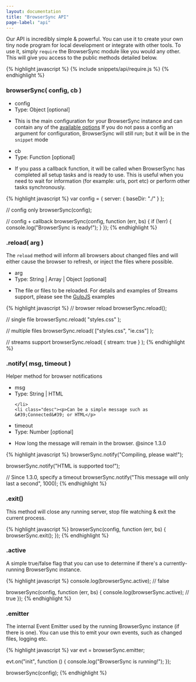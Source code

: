 ```yaml
---
layout: documentation
title: "BrowserSync API"
page-label: "api"
---
```


Our API is incredibly simple & powerful. You can use it to create your own
tiny node program for local development or integrate with other tools. To use it, 
simply `require` the BrowserSync module like you would any other. This will give 
you access to the public methods detailed below.

{% highlight javascript %}
{% include snippets/api/require.js %}
{% endhighlight %}


<h3 id="api-browserSync">browserSync( config, cb ) <a href="#api-browserSync" class="page-anchor"><i class="icon icon-external-link"></i></a></h3>



<ul class="param-list" id="api-browserSync-config">
    <li class="name">config <a href="#api-browserSync-config" class="page-anchor"><i class="icon icon-external-link"></i></a></li>
    <li class="type">Type: <span class="color-teal">Object</span>
        <span class="recede">[optional]</span>
    </li>
    <li class="desc"><p>This is the main configuration for your BrowserSync instance and can contain any of the <a href="{{site.links.options}}">available options</a>
 If you do not pass a config an argument for configuration, BrowserSync will still run; but it will be in the <code>snippet</code> mode</p>
</li>
</ul>

<ul class="param-list" id="api-browserSync-cb">
    <li class="name">cb <a href="#api-browserSync-cb" class="page-anchor"><i class="icon icon-external-link"></i></a></li>
    <li class="type">Type: <span class="color-teal">Function</span>
        <span class="recede">[optional]</span>
    </li>
    <li class="desc"><p>If you pass a callback function, it will be called when BrowserSync has completed all setup tasks and is ready to use. This
is useful when you need to wait for information (for example: urls, port etc) or perform other tasks synchronously.</p>
</li>
</ul>




{% highlight javascript %}
var config = {
    server: {
        baseDir: "./"
    }
};

// config only
browserSync(config);

// config + callback
browserSync(config, function (err, bs) {
    if (!err) {
        console.log("BrowserSync is ready!");
    }
});
{% endhighlight %}


<h3 id="api-reload">.reload( arg ) <a href="#api-reload" class="page-anchor"><i class="icon icon-external-link"></i></a></h3>
<p>The <code>reload</code> method will inform all browsers about changed files and will either cause the browser to refresh, or inject the files where possible.</p>



<ul class="param-list" id="api-reload-arg">
    <li class="name">arg <a href="#api-reload-arg" class="page-anchor"><i class="icon icon-external-link"></i></a></li>
    <li class="type">Type: <span class="color-teal">String | Array | Object</span>
        <span class="recede">[optional]</span>
    </li>
    <li class="desc"><p>The file or files to be reloaded. For
details and examples of Streams support, please see the <a href="{{site.links.gulp}}">GulpJS</a> examples</p>
</li>
</ul>




{% highlight javascript %}
// browser reload
browserSync.reload();

// single file
browserSync.reload( "styles.css" );

// multiple files
browserSync.reload( ["styles.css", "ie.css"] );

// streams support
browserSync.reload( { stream: true } );
{% endhighlight %}


<h3 id="api-notify">.notify( msg, timeout ) <a href="#api-notify" class="page-anchor"><i class="icon icon-external-link"></i></a></h3>
<p>Helper method for browser notifications</p>



<ul class="param-list" id="api-notify-msg">
    <li class="name">msg <a href="#api-notify-msg" class="page-anchor"><i class="icon icon-external-link"></i></a></li>
    <li class="type">Type: <span class="color-teal">String | HTML</span>
        
    </li>
    <li class="desc"><p>Can be a simple message such as &#39;Connected&#39; or HTML</p>
</li>
</ul>

<ul class="param-list" id="api-notify-timeout">
    <li class="name">timeout <a href="#api-notify-timeout" class="page-anchor"><i class="icon icon-external-link"></i></a></li>
    <li class="type">Type: <span class="color-teal">Number</span>
        <span class="recede">[optional]</span>
    </li>
    <li class="desc"><p>How long the message will remain in the browser. @since 1.3.0</p>
</li>
</ul>




{% highlight javascript %}
browserSync.notify("Compiling, please wait!");

browserSync.notify("HTML <span color='green'>is supported</span> too!");

// Since 1.3.0, specify a timeout
browserSync.notify("This message will only last a second", 1000);
{% endhighlight %}


<h3 id="api-exit">.exit() <a href="#api-exit" class="page-anchor"><i class="icon icon-external-link"></i></a></h3>
<p>This method will close any running server, stop file watching &amp; exit the current process.</p>



{% highlight javascript %}
browserSync(config, function (err, bs) {
    browserSync.exit();
});
{% endhighlight %}


<h3 id="api-active">.active <a href="#api-active" class="page-anchor"><i class="icon icon-external-link"></i></a></h3>
<p>A simple true/false flag that you can use to determine if there&#39;s a currently-running BrowserSync instance.</p>



{% highlight javascript %}
console.log(browserSync.active); // false

browserSync(config, function (err, bs) {
    console.log(browserSync.active); // true
});
{% endhighlight %}


<h3 id="api-emitter">.emitter <a href="#api-emitter" class="page-anchor"><i class="icon icon-external-link"></i></a></h3>
<p>The internal Event Emitter used by the running BrowserSync instance (if there is one).
You can use this to emit your own events, such as changed files, logging etc.</p>



{% highlight javascript %}
var evt = browserSync.emitter;

evt.on("init", function () {
    console.log("BrowserSync is running!");
});

browserSync(config);
{% endhighlight %}

